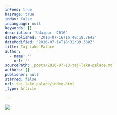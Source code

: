 ```yaml
---
inFeed: true
hasPage: true
inNav: false
inLanguage: null
keywords: []
description: 'Udaipur, 2016'
datePublished: '2016-07-16T16:48:18.764Z'
dateModified: '2016-07-14T18:32:09.338Z'
title: Taj Lake Palace
author:
  - name: ''
    url: ''
sourcePath: _posts/2016-07-13-taj-lake-palace.md
authors: []
publisher: null
starred: false
url: taj-lake-palace/index.html
_type: Article

---
```

![](https://imgflo.herokuapp.com/graph/vahj1ThiexotieMo/533752f07e5b0409aa37f52173071ecb/croprotate.jpg?cropheight=5616&cropwidth=3745&degrees=0&input=https%3A%2F%2Fthe-grid-user-content.s3-us-west-2.amazonaws.com%2Faa387157-c735-4662-98c7-10346f513774.jpg&x=0&y=0)